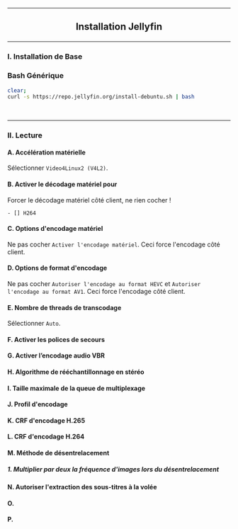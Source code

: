 ---------------------------------------------------------------------------------------------------------------------------------------------------------------------------------------------
## <p align='center'> Installation Jellyfin </p>
---------------------------------------------------------------------------------------------------------------------------------------------------------------------------------------------
### I. Installation de Base
### Bash Générique
```bash
clear;
curl -s https://repo.jellyfin.org/install-debuntu.sh | bash
```


<br />

---------------------------------------------------------------------------------------------------------------------------------------------------------------------------------------------
### II. Lecture
#### A. Accélération matérielle
Sélectionner `Video4Linux2 (V4L2)`.
#### B. Activer le décodage matériel pour
Forcer le décodage matériel côté client, ne rien cocher !
```
- [] H264
```

#### C. Options d'encodage matériel
Ne pas cocher `Activer l'encodage matériel`. Ceci force l'encodage côté client.

#### D. Options de format d'encodage
Ne pas cocher `Autoriser l'encodage au format HEVC` et `Autoriser l'encodage au format AV1`. Ceci force l'encodage côté client.

#### E. Nombre de threads de transcodage
Sélectionner `Auto`.

#### F. Activer les polices de secours
#### G. Activer l’encodage audio VBR
#### H. Algorithme de rééchantillonnage en stéréo
#### I. Taille maximale de la queue de multiplexage
#### J. Profil d'encodage

#### K. CRF d'encodage H.265
#### L. CRF d'encodage H.264
#### M. Méthode de désentrelacement
##### 1. Multiplier par deux la fréquence d'images lors du désentrelacement
#### N. Autoriser l'extraction des sous-titres à la volée 
#### O.

#### P. 
